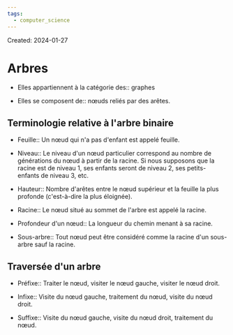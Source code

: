 ```yaml
---
tags:
  - computer_science
---
```

Created: 2024-01-27

# Arbres
- Elles appartiennent à la catégorie des:: graphes
<!--SR:!2024-03-31,38,250-->
- Elles se composent de:: nœuds reliés par des arêtes.
<!--SR:!2024-04-07,44,250-->

## Terminologie relative à l'arbre binaire
- Feuille:: Un nœud qui n'a pas d'enfant est appelé feuille.
<!--SR:!2024-05-26,77,270-->
- Niveau:: Le niveau d'un nœud particulier correspond au nombre de générations du nœud à partir de la racine. Si nous supposons que la racine est de niveau 1, ses enfants seront de niveau 2, ses petits-enfants de niveau 3, etc.
<!--SR:!2024-04-09,44,250-->
- Hauteur:: Nombre d'arêtes entre le nœud supérieur et la feuille la plus profonde (c'est-à-dire la plus éloignée).
<!--SR:!2024-04-08,40,230-->
- Racine:: Le nœud situé au sommet de l'arbre est appelé la racine.
<!--SR:!2024-03-13,31,270-->
- Profondeur d'un nœud:: La longueur du chemin menant à sa racine.
<!--SR:!2024-04-13,47,250-->
- Sous-arbre:: Tout nœud peut être considéré comme la racine d'un sous-arbre sauf la racine.
<!--SR:!2024-05-02,59,250-->

## Traversée d'un arbre
- Préfixe:: Traiter le nœud, visiter le nœud gauche, visiter le nœud droit.
<!--SR:!2024-03-24,34,250-->
- Infixe:: Visite du nœud gauche, traitement du nœud, visite du nœud droit.
<!--SR:!2024-04-08,44,250-->
- Suffixe:: Visite du nœud gauche, visite du nœud droit, traitement du nœud.
<!--SR:!2024-04-04,42,250-->